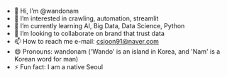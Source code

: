 - 👋 Hi, I’m @wandonam
- 👀 I’m interested in crawling, automation, streamlit
- 🌱 I’m currently learning AI, Big Data, Data Science, Python
- 💞️ I’m looking to collaborate on brand that trust data
- 📫 How to reach me e-mail: csjoon91@naver.com
- 😄 Pronouns: wandonam ('Wando' is an island in Korea, and 'Nam' is a Korean word for man)
- ⚡ Fun fact: I am a native Seoul

<!---
wandonam/wandonam is a ✨ special ✨ repository because its `README.md` (this file) appears on your GitHub profile.
You can click the Preview link to take a look at your changes.
--->
